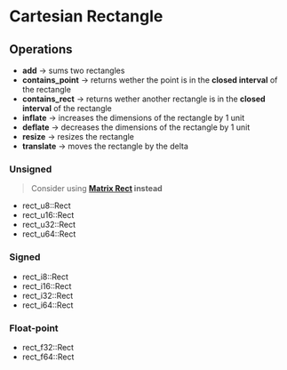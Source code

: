 # Cartesian Rectangle

## Operations

- **add** → sums two rectangles
- **contains_point** → returns wether the point is in the **closed interval** of the rectangle
- **contains_rect** → returns wether another rectangle is in the **closed interval** of the
  rectangle
- **inflate** → increases the dimensions of the rectangle by 1 unit
- **deflate** → decreases the dimensions of the rectangle by 1 unit
- **resize** → resizes the rectangle
- **translate** → moves the rectangle by the delta

### Unsigned

> Consider using **[Matrix Rect](../matrix/rect.md) instead**

- rect_u8::Rect
- rect_u16::Rect
- rect_u32::Rect
- rect_u64::Rect

### Signed

- rect_i8::Rect
- rect_i16::Rect
- rect_i32::Rect
- rect_i64::Rect

### Float-point

- rect_f32::Rect
- rect_f64::Rect
